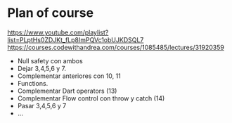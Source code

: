 # Plan of course

<https://www.youtube.com/playlist?list=PLptHs0ZDJKt_fLp8ImPQVc1obUJKDSQL7>
<https://courses.codewithandrea.com/courses/1085485/lectures/31920359>

- Null safety con ambos
- Dejar 3,4,5,6 y 7.
- Complementar anteriores con 10, 11
- Functions.
- Complementar Dart operators (13)
- Complementar Flow control con throw y catch (14)
- Pasar 3,4,5,6 y 7
- ...

